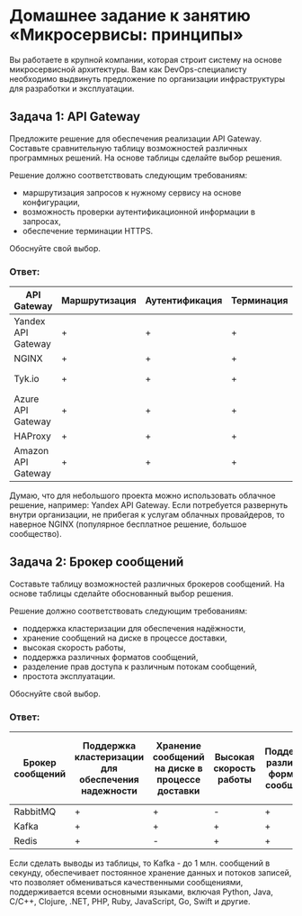 
# Домашнее задание к занятию «Микросервисы: принципы»

Вы работаете в крупной компании, которая строит систему на основе микросервисной архитектуры.
Вам как DevOps-специалисту необходимо выдвинуть предложение по организации инфраструктуры для разработки и эксплуатации.

## Задача 1: API Gateway 

Предложите решение для обеспечения реализации API Gateway. Составьте сравнительную таблицу возможностей различных программных решений. На основе таблицы сделайте выбор решения.

Решение должно соответствовать следующим требованиям:
- маршрутизация запросов к нужному сервису на основе конфигурации,
- возможность проверки аутентификационной информации в запросах,
- обеспечение терминации HTTPS.

Обоснуйте свой выбор.

### Ответ:


|     API Gateway    | Маршрутизация | Аутентификация     |Терминация |    Стоимость            |
|--------------------|---------------|--------------------|-----------|-------------------------|
| Yandex API Gateway | +             | +                  | +         | Платно                  |
| NGINX              | +             | +                  | +         | Бесплатно               |
| Tyk.io             | +             | +                  | +         | Бесплатно, MPL          |
| Azure API Gateway  | +             | +                  | +         | Платно                  |
| HAProxy            | +             | +                  | +         | Бесплатно               |
| Amazon API Gateway | +             | +                  | +         | В звыисимости от трафика|

Думаю, что для небольшого проекта можно использовать облачное решение, например: Yandex API Gateway.
Если потребуется развернуть внутри организации, не прибегая к услугам облачных провайдеров, то наверное NGINX (популярное бесплатное решение, большое сообщество).


## Задача 2: Брокер сообщений

Составьте таблицу возможностей различных брокеров сообщений. На основе таблицы сделайте обоснованный выбор решения.

Решение должно соответствовать следующим требованиям:
- поддержка кластеризации для обеспечения надёжности,
- хранение сообщений на диске в процессе доставки,
- высокая скорость работы,
- поддержка различных форматов сообщений,
- разделение прав доступа к различным потокам сообщений,
- простота эксплуатации.

Обоснуйте свой выбор.

### Ответ:

|Брокер сообщений|Поддержка кластеризации для обеспечения надежности|Хранение сообщений на диске в процессе доставки|Высокая скорость работы|Поддержка различных форматов сообщений|Разделение прав доступа к различным потокам сообщений|Протота эксплуатации|
|---------|---|---|---|---|---|---|
|RabbitMQ | + | + | - | + | + | ? |
|Kafka    | + | + | + | + | + | ? |
|Redis    | + | - | + | + | + | ? |

Если сделать выводы из таблицы, то Kafka - до 1 млн. сообщений в секунду, обеспечивает постоянное хранение данных и потоков записей, что позволяет обмениваться качественными сообщениями, поддерживается всеми основными языками, включая Python, Java, C/C++, Clojure, .NET, PHP, Ruby, JavaScript, Go, Swift и другие.


